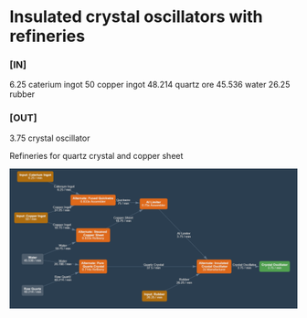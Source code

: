 # Insulated crystal oscillators with refineries

### [IN]
6.25 caterium ingot
50 copper ingot
48.214 quartz ore
45.536 water
26.25 rubber
### [OUT]
3.75 crystal oscillator

Refineries for quartz crystal and copper sheet

![Calculator](calculator.png)